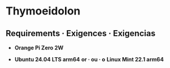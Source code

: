 # Thymoeidolon
## Requirements · Exigences · Exigencias

* **Orange Pi Zero 2W**

* **Ubuntu 24.04 LTS arm64**
  **or · ou · o**
  **Linux Mint 22.1 arm64**

